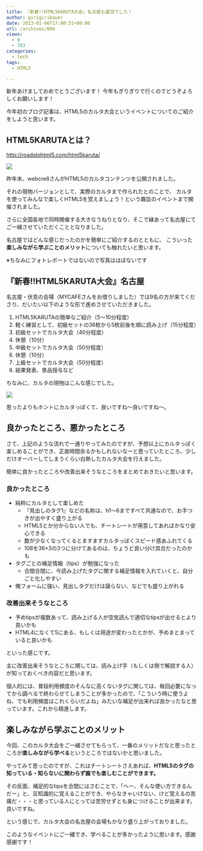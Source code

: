 ```yaml
---
title: 『新春!!HTML5KARUTA大会』名古屋も盛況でした！
author: girigiribauer
date: 2013-01-06T17:00:51+00:00
url: /archives/604
views:
  - 0
  - 703
categories:
  - tech
tags:
  - HTML5

---
```

新年あけましておめでとうございます！ 今年もぎりぎりで行くのでどうぞよろしくお願いします！

今年初のブログ記事は、HTML5のカルタ大会というイベントについてのご紹介をしようと思います。

## HTML5KARUTAとは？

<http://roadstohtml5.com/html5karuta/>

![][1]

昨年末、webcre8さんがHTML5のカルタコンテンツを公開されました。

それの現物バージョンとして、実際のカルタまで作られたとのことで、 カルタを使ってみんなで楽しくHTML5を覚えましょう！という趣旨のイベントまで開催されました。

さらに全国各地で同時開催する大きなうねりとなり、そこで縁あって名古屋にてご一緒させていただくこととなりました。

名古屋ではどんな感じだったのかを簡単にご紹介するのとともに、 こういった**楽しみながら学ぶことのメリット**についても触れたいと思います。

※ちなみにフォトレポートではないので写真はほぼないです

## 『新春!!HTML5KARUTA大会』名古屋

名古屋・伏見の会場（MYCAFEさんをお借りしました）では9名の方が来てくださり、だいたい以下のような形で進めさせていただきました。

  1. HTML5KARUTAの簡単なご紹介（5〜10分程度）
  2. 軽く練習として、初級セットの36枚から5枚前後を順に読み上げ（15分程度）
  3. 初級セットでカルタ大会（40分程度）
  4. 休憩（10分）
  5. 中級セットでカルタ大会（50分程度）
  6. 休憩（10分）
  7. 上級セットでカルタ大会（50分程度）
  8. 結果発表、景品授与など

ちなみに、カルタの現物はこんな感じでした。

![][2]

思ったよりもホントにカルタっぽくて、良いですね〜良いですね〜。

## 良かったところ、悪かったところ

さて、上記のような流れで一通りやってみたのですが、予想以上にカルタっぽく楽しめることができ、正直時間余るかもしれないなーと思っていたところ、少しだけオーバーしてしまうくらい白熱したカルタ大会を行えました。

簡単に良かったところや改善出来そうなところをまとめておきたいと思います。

### 良かったところ

  * 純粋にカルタとして楽しめた 
      * 『見出しのタグ1』などの名称は、h1〜6まですべて共通なので、お手つきが出やすく盛り上がる
      * HTML5とか分からない人でも、チートシートが用意してあればかなり安心できる
      * 数が少なくなってくるとますますカルタっぽくスピード感あふれてくる
      * 108を36×3の3つに分けてあるのは、ちょうど良い分け具合だったのかも
  * タグごとの補足情報（tips）が勉強になった 
      * 合間合間に、今読み上げたタグに関する補足情報を入れていくと、自分ごと化しやすい
  * 俺フォームに強い、見出しタグだけは譲らない、などでも盛り上がれる

### 改善出来そうなところ

  * 予めtipsが複数あって、読み上げる人が空気読んで適切なtipsが出せるとより良いかも
  * HTML4になくて5にある、もしくは用途が変わったとかが、予めまとまっていると良いかも

といった感じです。

主に改善出来そうなところに関しては、読み上げ手（もしくは側で解説する人）が知っておくべき内容だと思います。

個人的には、普段利用頻度のそんなに高くないタグに関しては、毎回必要になってから調べるで終わらせてしまうことが多かったので、「こういう時に使うよね、でも利用頻度はこれくらいだよね」みたいな補足が出来れば良かったなと思っています。これから精進します。

## 楽しみながら学ぶことのメリット

今回、このカルタ大会をご一緒させてもらって、一番のメリットだなと思ったところが**楽しみながら学べる**というところではないかと思いました。

やってみて思ったのですが、これはチートシートさえあれば、**HTML5のタグの知っている・知らないに関わらず誰でも楽しむことができます。**

その反面、補足的なtipsを合間にはさむことで、「へー、そんな使い方できるんだー」と、豆知識的に覚えることができ、やらなきゃいけない、けど覚えるの苦痛だ・・・と思っている人にとっては苦労せずとも身につけることが出来ます。良いですね。

という感じで、カルタ大会の名古屋の会場もかなり盛り上がっておりました。

このようなイベントにご一緒でき、学べることが多かったように思います。感謝感謝です！

 [1]: /img/2013/01/971d8e55f47b226c41d21e2a69fafc891.png
 [2]: /img/2013/01/html5karuta2.jpg

